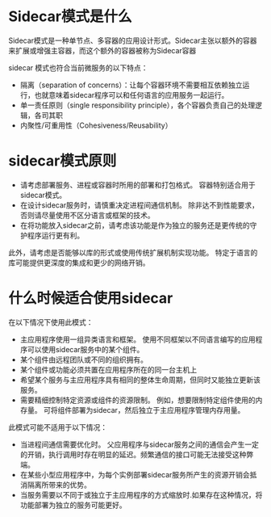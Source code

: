 # Sidecar模式是什么

Sidecar模式是一种单节点、多容器的应用设计形式。Sidecar主张以额外的容器来扩展或增强主容器，而这个额外的容器被称为Sidecar容器

sidecar 模式也符合当前微服务的以下特点：

- 隔离（separation of concerns）：让每个容器环境不需要相互依赖独立运行，也就意味着sidecar程序可以和任何语言的应用服务一起运行。
- 单一责任原则（single responsibility principle），各个容器负责自己的处理逻辑，各司其职
- 内聚性/可重用性（Cohesiveness/Reusability）

# sidecar模式原则

- 请考虑部署服务、进程或容器时所用的部署和打包格式。 容器特别适合用于sidecar模式。
- 在设计sidecar服务时，请慎重决定进程间通信机制。 除非达不到性能要求，否则请尽量使用不区分语言或框架的技术。
- 在将功能放入sidecar之前，请考虑该功能是作为独立的服务还是更传统的守护程序运行更有利。

此外，请考虑是否能够以库的形式或使用传统扩展机制实现功能。 特定于语言的库可能提供更深度的集成和更少的网络开销。


# 什么时候适合使用sidecar

在以下情况下使用此模式：

- 主应用程序使用一组异类语言和框架。 使用不同框架以不同语言编写的应用程序可以使用sidecar服务中的某个组件。
- 某个组件由远程团队或不同的组织拥有。
- 某个组件或功能必须共置在应用程序所在的同一台主机上
- 希望某个服务与主应用程序具有相同的整体生命周期，但同时又能独立更新该服务。
- 需要精细控制特定资源或组件的资源限制。 例如，想要限制特定组件使用的内存量。 可将组件部署为sidecar，然后独立于主应用程序管理内存用量。

此模式可能不适用于以下情况：

- 当进程间通信需要优化时。 父应用程序与sidecar服务之间的通信会产生一定的开销，执行调用时存在明显的延迟。频繁通信的接口可能无法接受这种弊端。
- 在某些小型应用程序中，为每个实例部署sidecar服务所产生的资源开销会抵消隔离所带来的优势。
- 当服务需要以不同于或独立于主应用程序的方式缩放时.如果存在这种情况，将功能部署为独立的服务可能更好。